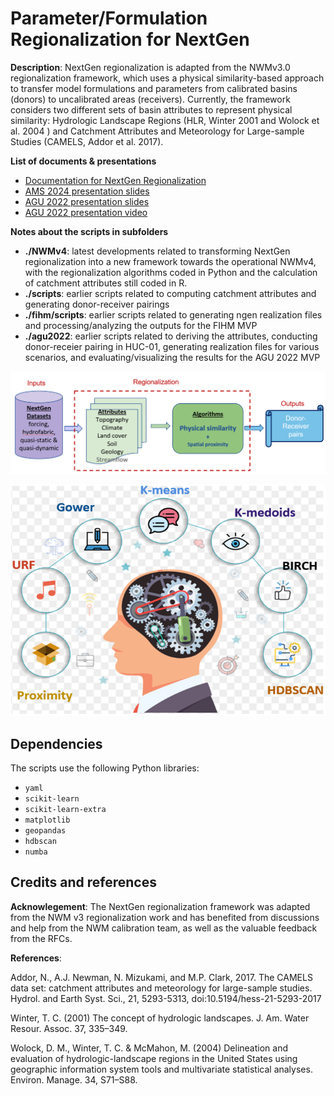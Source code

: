# Parameter/Formulation Regionalization for NextGen

**Description**: NextGen regionalization is adapted from the NWMv3.0 regionalization framework, which uses a physical similarity-based approach to transfer model formulations and parameters from calibrated basins (donors) to uncalibrated areas (receivers). Currently, the framework considers two different sets of basin attributes to represent physical similarity: Hydrologic Landscape Regions (HLR, Winter 2001 and Wolock et al. 2004 ) and Catchment Attributes and Meteorology for Large-sample Studies (CAMELS, Addor et al. 2017). 

**List of documents & presentations**
- [Documentation for NextGen Regionalization](https://docs.google.com/document/d/1ZmeANwzd9xMEP0M1WOGOc6ZPnJyBB-nW3m2jwdIvkU0/edit?usp=sharing)
- [AMS 2024 presentation slides](https://docs.google.com/presentation/d/1xkYs-Hs3_cmIheLZ1Di7Dy3vWaiL3jmx/edit?usp=sharing&ouid=117267696082803250432&rtpof=true&sd=true)
- [AGU 2022 presentation slides](https://docs.google.com/presentation/d/1XSBxOIiGiAvA5EOr6h3_moN72ek1lrvS/edit?usp=drive_link&ouid=117267696082803250432&rtpof=true&sd=true)
- [AGU 2022 presentation video](https://drive.google.com/file/d/1MDRVlVToZYJaFhu6vtjWuzcPI5AklK3m/view?usp=share_link)

    
**Notes about the scripts in subfolders**

  - **./NWMv4**: latest developments related to transforming NextGen regionalization into a new framework towards the operational NWMv4, with the regionalization algorithms coded in Python and the calculation of catchment attributes still coded in R. 
  - **./scripts**: earlier scripts related to computing catchment attributes and generating donor-receiver pairings 
  - **./fihm/scripts**: earlier scripts related to generating ngen realization files and processing/analyzing the outputs for the FIHM MVP
  - **./agu2022**: earlier scripts related to deriving the attributes, conducting donor-receier pairing in HUC-01, generating realization files for various scenarios, and evaluating/visualizing the results for the AGU 2022 MVP

![workflow](https://github.com/NOAA-OWP/NextGen_Regionalization/blob/master/doc/NextGen_regionalization_workflow.png)

![algorithms](https://github.com/NOAA-OWP/NextGen_Regionalization/blob/master/doc/NextGen_regionalization_algorithms.png)

## Dependencies

The scripts use the following Python libraries:
  * `yaml`
  * `scikit-learn`  
  * `scikit-learn-extra`
  * `matplotlib`
  * `geopandas` 
  * `hdbscan`
  * `numba` 

## Credits and references

**Acknowlegement**: The NextGen regionalization framework was adapted from the NWM v3 regionalization work and has benefited from discussions and help from the NWM calibration team, as well as the valuable feedback from the RFCs.

**References**:

Addor, N., A.J. Newman, N. Mizukami, and M.P. Clark, 2017. The CAMELS data set: catchment attributes and meteorology for large-sample studies. Hydrol. and Earth Syst. Sci., 21, 5293-5313, doi:10.5194/hess-21-5293-2017

Winter, T. C. (2001) The concept of hydrologic landscapes. J. Am. Water Resour. Assoc. 37, 335–349.

Wolock, D. M., Winter, T. C. & McMahon, M. (2004) Delineation and evaluation of hydrologic-landscape regions in the United States using geographic information system tools and multivariate statistical analyses. Environ. Manage. 34, S71–S88.
